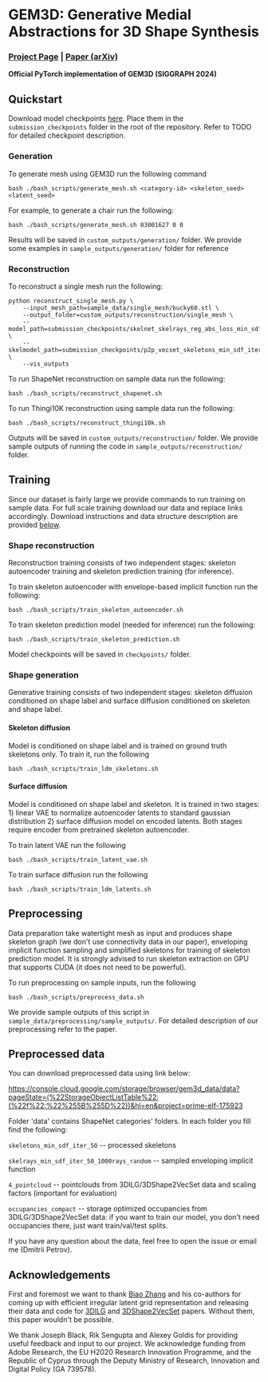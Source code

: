 # GEM3D: Generative Medial Abstractions for 3D Shape Synthesis

### [Project Page](https://lodurality.github.io/GEM3D/) | [Paper (arXiv)](https://arxiv.org/abs/2402.16994)

**Official PyTorch implementation of GEM3D (SIGGRAPH 2024)**

## Quickstart
Download model checkpoints [here](https://drive.google.com/drive/u/3/folders/1vgpzSmFjg61YDlYTIY4kDo28yYC-r02V). Place them in the `submission_checkpoints` folder in the root of the repository. Refer to TODO for detailed checkpoint description.

### Generation
To generate mesh using GEM3D run the following command
```
bash ./bash_scripts/generate_mesh.sh <category-id> <skeleton_seed> <latent_seed>
```
For example, to generate a chair run the following:
```
bash ./bash_scripts/generate_mesh.sh 03001627 0 0
```
Results will be saved in `custom_outputs/generation/` folder.  We provide some examples in `sample_outputs/generation/` folder for reference

### Reconstruction
To reconstruct a single mesh run the following:
```
python reconstruct_single_mesh.py \
	--input_mesh_path=sample_data/single_mesh/bucky60.stl \
	--output_folder=custom_outputs/reconstruction/single_mesh \
	--model_path=submission_checkpoints/skelnet_skelrays_reg_abs_loss_min_sdf_1000_rays_8_heads.pth \
	--skelmodel_path=submission_checkpoints/p2p_vecset_skeletons_min_sdf_iter_50_p2p_min_sdf_vecset_from_ckpt.pth \
	--vis_outputs
```
To run ShapeNet reconstruction on sample data run the following:
```
bash ./bash_scripts/reconstruct_shapenet.sh
```
To run Thingi10K reconstruction using sample data run the following:
```
bash ./bash_scripts/reconstruct_thingi10k.sh
```
Outputs will be saved in `custom_outputs/reconstruction/` folder.  We provide sample outputs of running the code in `sample_outputs/reconstruction/` folder.

## Training

Since our dataset is fairly large we provide commands to run training on sample data. For full scale training download our data and replace links accordingly. Download instructions and data structure description are provided [below](https://github.com/lodurality/GEM3D_paper_code?tab=readme-ov-file#preprocessed-data). 

### Shape reconstruction
Reconstruction training consists of two independent stages: skeleton autoencoder training and skeleton prediction training (for inference).

To train skeleton autoencoder with envelope-based implicit function run the following:
```
bash ./bash_scripts/train_skeleton_autoencoder.sh 
```
To train skeleton prediction model (needed for inference) run the following:
```
bash ./bash_scripts/train_skeleton_prediction.sh 
```
Model checkpoints will be saved in `checkpoints/` folder.

### Shape generation
Generative training consists of two independent stages: skeleton diffusion conditioned on shape label and surface diffusion conditioned on skeleton and shape label. 

#### Skeleton diffusion
Model is conditioned on shape label and is trained on ground truth skeletons only. 
To train it, run the following
```
bash ./bash_scripts/train_ldm_skeletons.sh 
```
#### Surface diffusion
Model is conditioned on shape label and skeleton. It is trained in two stages: 1) linear VAE to normalize autoencoder latents to standard gaussian distribution 2) surface diffusion model on encoded latents.  Both stages require encoder from pretrained skeleton autoencoder.

To train latent VAE run the following
```
bash ./bash_scripts/train_latent_vae.sh 
```
To train surface diffusion run the following
```
bash ./bash_scripts/train_ldm_latents.sh 
```

## Preprocessing 
Data preparation take watertight mesh as input and produces shape skeleton graph (we don't use connectivity data in our paper), enveloping implicit function sampling and simplified skeletons for training of skeleton prediction model. It is strongly advised to run skeleton extraction on GPU that supports CUDA (it does not need to be powerful).

To run preprocessing on sample inputs, run the following
```
bash ./bash_scripts/preprocess_data.sh 
``` 
We provide sample outputs of this script in `sample_data/preprocessing/sample_outputs/`. For detailed description of our preprocessing refer to the paper.

## Preprocessed data

You can download preprocessed data using link below:

https://console.cloud.google.com/storage/browser/gem3d_data/data?pageState=(%22StorageObjectListTable%22:(%22f%22:%22%255B%255D%22))&hl=en&project=prime-elf-175923

Folder 'data' contains ShapeNet categories' folders. In each folder you fill find the following:

`skeletons_min_sdf_iter_50` -- processed skeletons

`skelrays_min_sdf_iter_50_1000rays_random` -- sampled enveloping implicit function

`4_pointcloud` -- pointclouds from 3DILG/3DShape2VecSet data and scaling factors (important for evaluation)

`occupancies_compact` -- storage optimized occupancies from 3DILG/3DShape2VecSet data: if you want to train our model, you don't need occupancies there, just want train/val/test splits.

If you have any question about the data, feel free to open the issue or email me (Dmitrii Petrov). 

## Acknowledgements

First and foremost we want to thank [Biao Zhang](https://1zb.github.io/) and his co-authors for coming up with efficient irregular latent grid representation and releasing their data and code for [3DILG](https://github.com/1zb/3DILG) and [3DShape2VecSet](https://github.com/1zb/3DShape2VecSet) papers. Without them, this paper wouldn't be possible. 

We thank Joseph Black, Rik Sengupta and Alexey Goldis for providing useful feedback and input to our project. We acknowledge funding from Adobe Research, the EU H2020 Research Innovation Programme, and the Republic of Cyprus through the Deputy Ministry of Research, Innovation and Digital Policy (GA 739578). 

